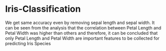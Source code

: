 # Iris-Classification


We get same accuracy even by removing sepal length and sepal width. 
It can be seen from the analysis that the correlation between Petal Length and Petal Width was higher than others and therefore, it can be concluded that only Petal Length and Petal Width are important features to be collected for predicting Iris Species
